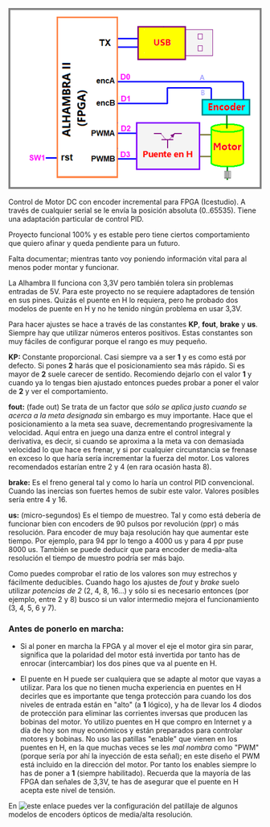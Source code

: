 ![](https://github.com/Democrito/Motor/blob/main/Motor_DC/img/esquema.png)

Control de Motor DC con encoder incremental para FPGA (Icestudio). A través de cualquier serial se le envía la posición absoluta (0..65535). Tiene una adaptación particular de control PID.

Proyecto funcional 100% y es estable pero tiene ciertos comportamiento que quiero afinar y queda pendiente para un futuro.

Falta documentar; mientras tanto voy poniendo información vital para al menos poder montar y funcionar.

La Alhambra II funciona con 3,3V pero también tolera sin problemas entradas de 5V. Para este proyecto no se requiere adaptadores de tensión en sus pines. Quizás el puente en H lo requiera, pero he probado dos modelos de puente en H y no he tenido ningún problema en usar 3,3V.

Para hacer ajustes se hace a través de las constantes **KP**, **fout**, **brake** y **us**. Siempre hay que utilizar números enteros positivos. Estas constantes son muy fáciles de configurar porque el rango es muy pequeño.

**KP:** Constante proporcional. Casi siempre va a ser **1** y es como está por defecto. Si pones **2** harás que el posicionamiento sea más rápido. Si es mayor de **2** suele carecer de sentido. Recomiendo dejarlo con el valor **1** y cuando ya lo tengas bien ajustado entonces puedes probar a poner el valor de **2** y ver el comportamiento.

**fout:** (fade out) Se trata de un factor que *sólo se aplica justo cuando se acerca a la meta designada* sin embargo es muy importante. Hace que el posicionamiento a la meta sea suave, decrementando progresivamente la velocidad. Aquí entra en juego una danza entre el control integral y derivativa, es decir, si cuando se aproxima a la meta va con demasiada velocidad lo que hace es frenar, y si por cualquier circunstancia se frenase en exceso lo que haría sería incrementar la fuerza del motor. Los valores recomendados estarían entre 2 y 4 (en rara ocasión hasta 8).

**brake:** Es el freno general tal y como lo haría un control PID convencional. Cuando las inercias son fuertes hemos de subir este valor. Valores posibles sería entre 4 y 16.

**us:** (micro-segundos) Es el tiempo de muestreo. Tal y como está debería de funcionar bien con encoders de 90 pulsos por revolución (ppr) o más resolución. Para encoder de muy baja resolución hay que aumentar este tiempo. Por ejemplo, para 94 ppr lo tengo a 4000 us y para 4 ppr puse 8000 us. También se puede deducir que para encoder de media-alta resolución el tiempo de muestro podría ser más bajo.

Como puedes comprobar el ratio de los valores son muy estrechos y fácilmente deducibles. Cuando hago los ajustes de *fout* y *brake* suelo utilizar *potencias de 2* (2, 4, 8, 16...) y sólo si es necesario entonces (por ejemplo, entre 2 y 8) busco si un valor intermedio mejora el funcionamiento (3, 4, 5, 6 y 7).

### Antes de ponerlo en marcha:

* Si al poner en marcha la FPGA y al mover el eje el motor gira sin parar, significa que la polaridad del motor está invertida por tanto has de enrocar (intercambiar) los dos pines que va al puente en H.

* El puente en H puede ser cualquiera que se adapte al motor que vayas a utilizar. Para los que no tienen mucha experiencia en puentes en H decirles que es importante que tenga protección para cuando los dos niveles de entrada están en "alto" (a **1** lógico), y ha de llevar los 4 diodos de protección para eliminar las corrientes inversas que producen las bobinas del motor. Yo utilizo puentes en H que compro en Internet y a día de hoy son muy económicos y están preparados para controlar motores y bobinas. No uso las patillas "enable" que vienen en los puentes en H, en la que muchas veces se les *mal nombra* como "PWM" (porque sería por ahí la inyección de esta señal); en este diseño el PWM está incluido en la dirección del motor. Por tanto los enables siempre lo has de poner a **1** (siempre habilitado). Recuerda que la mayoría de las FPGA dan señales de 3,3V, te has de asegurar que el puente en H acepta este nivel de tensión.

En ![este enlace](https://sites.google.com/site/proyectosroboticos/encoder/modelos-de-encoders-opticos) puedes ver la configuración del patillaje de algunos modelos de encoders ópticos de media/alta resolución.
